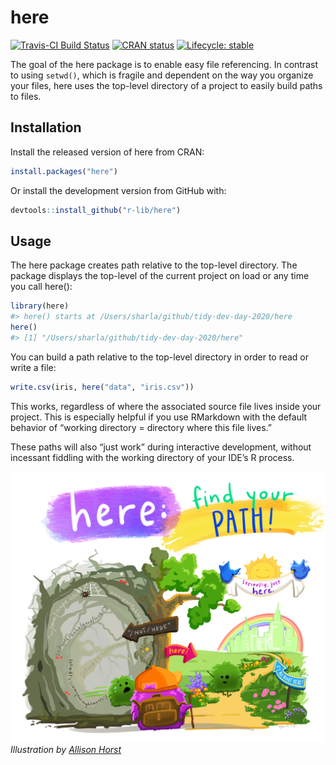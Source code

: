 
<!-- README.md is generated from README.Rmd. Please edit that file -->

# here

<!-- badges: start -->

[![Travis-CI Build
Status](https://travis-ci.org/r-lib/here.svg?branch=master)](https://travis-ci.org/r-lib/here)
[![CRAN
status](https://www.r-pkg.org/badges/version/here)](https://CRAN.R-project.org/package=here)
[![Lifecycle:
stable](https://img.shields.io/badge/lifecycle-stable-brightgreen.svg)](https://www.tidyverse.org/lifecycle/#stable)
<!-- badges: end -->

The goal of the here package is to enable easy file referencing. In
contrast to using `setwd()`, which is fragile and dependent on the way
you organize your files, here uses the top-level directory of a project
to easily build paths to files.

## Installation

Install the released version of here from CRAN:

``` r
install.packages("here")
```

Or install the development version from GitHub with:

``` r
devtools::install_github("r-lib/here")
```

## Usage

The here package creates path relative to the top-level directory. The
package displays the top-level of the current project on load or any
time you call here():

``` r
library(here)
#> here() starts at /Users/sharla/github/tidy-dev-day-2020/here
here()
#> [1] "/Users/sharla/github/tidy-dev-day-2020/here"
```

You can build a path relative to the top-level directory in order to
read or write a file:

``` r
write.csv(iris, here("data", "iris.csv"))
```

This works, regardless of where the associated source file lives inside
your project. This is especially helpful if you use RMarkdown with the
default behavior of “working directory = directory where this file
lives.”

These paths will also “just work” during interactive development,
without incessant fiddling with the working directory of your IDE’s R
process.

![](man/figures/illustration.png) *Illustration by [Allison
Horst](https://github.com/allisonhorst)*
